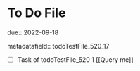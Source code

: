 # To Do File

due:: 2022-09-18

metadatafield:: todoTestFile_520_17

- [ ] Task of todoTestFile_520 1 [[Query me]]
